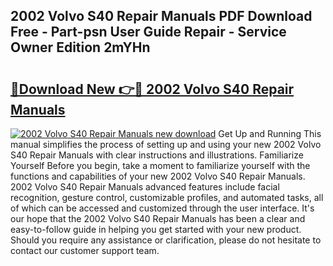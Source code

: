 ## 2002 Volvo S40 Repair Manuals PDF Download Free - Part-psn User Guide Repair - Service Owner Edition 2mYHn

# <h2><a href="http://bc78715.oget.top/?id=2002+Volvo+S40+Repair+Manuals">🔗Download New 👉🔴 2002 Volvo S40 Repair Manuals</a></h2>

[![2002 Volvo S40 Repair Manuals new download](https://i.imgur.com/5g1atiW.png)](http://bc78715.oget.top/?id=2002+Volvo+S40+Repair+Manuals)
Get Up and Running This manual simplifies the process of setting up and using your new 2002 Volvo S40 Repair Manuals with clear instructions and illustrations. Familiarize Yourself Before you begin, take a moment to familiarize yourself with the functions and capabilities of your new 2002 Volvo S40 Repair Manuals. 2002 Volvo S40 Repair Manuals advanced features include facial recognition, gesture control, customizable profiles, and automated tasks, all of which can be accessed and customized through the user interface. It's our hope that the 2002 Volvo S40 Repair Manuals has been a clear and easy-to-follow guide in helping you get started with your new product. Should you require any assistance or clarification, please do not hesitate to contact our customer support team.
